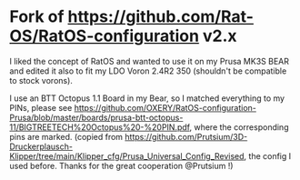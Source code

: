 # Fork of https://github.com/Rat-OS/RatOS-configuration v2.x

I liked the concept of RatOS and wanted to use it on my Prusa MK3S BEAR and edited it also to fit my LDO Voron 2.4R2 350 (shouldn't be compatible to stock vorons).

I use an BTT Octopus 1.1 Board in my Bear, so I matched everything to my PINs, please see https://github.com/OXERY/RatOS-configuration-Prusa/blob/master/boards/prusa-btt-octopus-11/BIGTREETECH%20Octopus%20-%20PIN.pdf, where the corresponding pins are marked. (copied from https://github.com/Prutsium/3D-Druckerplausch-Klipper/tree/main/Klipper_cfg/Prusa_Universal_Config_Revised, the config I used before. Thanks for the great cooperation @Prutsium !)
